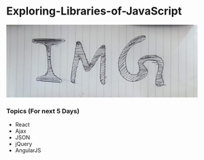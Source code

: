 # Exploring-Libraries-of-JavaScript

![](IMG.jpg)

### Topics (For next 5 Days)
* React
* Ajax
* JSON
* jQuery
* AngularJS
